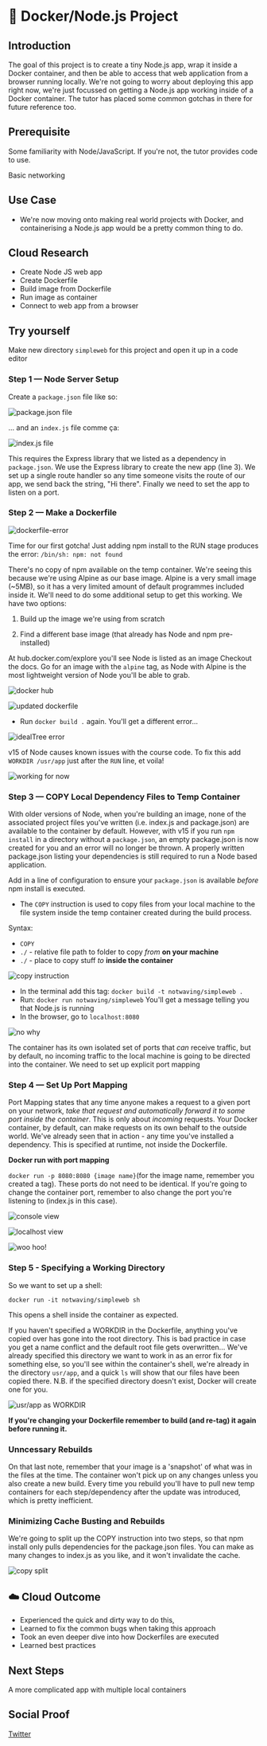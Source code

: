 # 🐳 Docker/Node.js Project

## Introduction

The goal of this project is to create a tiny Node.js app, wrap it inside a Docker container, and then be able to access that web application from a browser running locally. We're not going to worry about deploying this app right now, we're just focussed on getting a Node.js app working inside of a Docker container. The tutor has placed some common gotchas in there for future reference too.

## Prerequisite

Some familiarity with Node/JavaScript. If you're not, the tutor provides code to use.

Basic networking

## Use Case

- We're now moving onto making real world projects with Docker, and containerising a Node.js app would be a pretty common thing to do.

## Cloud Research

- Create Node JS web app
- Create Dockerfile
- Build image from Dockerfile
- Run image as container
- Connect to web app from a browser

## Try yourself

Make new directory `simpleweb` for this project and open it up in a code editor

### Step 1 — Node Server Setup

Create a `package.json` file like so:

![package.json file](/Journey/079/package-json.png)

... and an `index.js` file comme ça:

![index.js file](/Journey/079/index-js.png)

This requires the Express library that we listed as a dependency in `package.json`. We use the Express library to create the new app (line 3). We set up a single route handler so any time someone visits the route of our app, we send back the string, "Hi there". Finally we need to set the app to listen on a port.

### Step 2 — Make a Dockerfile

![dockerfile-error](/Journey/079/dockerfile-error.png)

Time for our first gotcha! Just adding npm install to the RUN stage produces the error:
`/bin/sh: npm: not found`

There's no copy of npm available on the temp container. We're seeing this because we're using Alpine as our base image. Alpine is a very small image (~5MB), so it has a very limited amount of default programmes included inside it. We'll need to do some additional setup to get this working. We have two options:

1. Build up the image we're using from scratch

2. Find a different base image (that already has Node and npm pre-installed)

At hub.docker.com/explore you'll see Node is listed as an image
Checkout the docs. Go for an image with the `alpine` tag, as Node with Alpine is the most lightweight version of Node you'll be able to grab.

![docker hub](/Journey/079/hub.png)

![updated dockerfile](/Journey/079/node-alpine.png)

- Run `docker build .` again. You'll get a different error...

![idealTree error](/Journey/079/idealTree.png)

v15 of Node causes known issues with the course code. To fix this add `WORKDIR /usr/app` just after the `RUN` line, et voila!

![working for now](/Journey/079/working-for-now.png)

### Step 3 — COPY Local Dependency Files to Temp Container

With older versions of Node, when you're building an image, none of the associated project files you've written (i.e. index.js and package.json) are available to the container by default. However, with v15 if you run `npm install` in a directory without a `package.json`, an empty package.json is now created for you and an error will no longer be thrown. A properly written package.json listing your dependencies is still required to run a Node based application.

Add in a line of configuration to ensure your `package.json` is available _before_ npm install is executed.

- The `COPY` instruction is used to copy files from your local machine to the file system inside the temp container created during the build process.

Syntax:

- `COPY`
- `./` - relative file path to folder to copy _from_ **on your machine**
- `./` - place to copy stuff _to_ **inside the container**

![copy instruction](/Journey/079/copy.png)

- In the terminal add this tag:
  `docker build -t notwaving/simpleweb .`
- Run:
  `docker run notwaving/simpleweb`
  You'll get a message telling you that Node.js is running
- In the browser, go to `localhost:8080`

![no why](/Journey/079/no-why.png)

The container has its own isolated set of ports that _can_ receive traffic, but by default, no incoming traffic to the local machine is going to be directed into the container. We need to set up explicit port mapping

### Step 4 — Set Up Port Mapping

Port Mapping states that any time anyone makes a request to a given port on your network, _take that request and automatically forward it to some port inside the container_. This is only about _incoming_ requests. Your Docker container, by default, can make requests on its own behalf to the outside world. We've already seen that in action - any time you've installed a dependency. This is specified at runtime, not inside the Dockerfile.

**Docker run with port mapping**

`docker run -p 8080:8080 {image name}`(for the image name, remember you created a tag). These ports do not need to be identical. If you're going to change the container port, remember to also change the port you're listening to (index.js in this case).

![console view](/Journey/079/port-mapping-1.png)

![localhost view](/Journey/079/port-mapping-2.png)

![woo hoo!](https://i.pinimg.com/originals/00/ed/7e/00ed7ea3401fe1605ecaffeca76dc7ec.gif)

### Step 5 - Specifying a Working Directory

So we want to set up a shell:

`docker run -it notwaving/simpleweb sh`

This opens a shell inside the container as expected.

If you haven't specified a WORKDIR in the Dockerfile, anything you've copied over has gone into the root directory. This is bad practice in case you get a name conflict and the default root file gets overwritten... We've already specified this directory we want to work in as an error fix for something else, so you'll see within the container's shell, we're already in
the directory `usr/app`, and a quick `ls` will show that our files have been copied there. N.B. if the specified directory doesn't exist, Docker will create one for you.

![usr/app as WORKDIR](/Journey/079/workdir.png)

**If you're changing your Dockerfile remember to build (and re-tag) it again before running it.**

### Unncessary Rebuilds

On that last note, remember that your image is a 'snapshot' of what was in the files at the time. The container won't pick up on any changes unless you also create a new build. Every time you rebuild you'll have to pull new temp containers for each step/dependency after the update was introduced, which is pretty inefficient.

### Minimizing Cache Busting and Rebuilds

We're going to split up the COPY instruction into two steps, so that npm install only pulls dependencies for the package.json files. You can make as many changes to index.js as you like, and it won't invalidate the cache.

![copy split](/Journey/079/copy-split.png)

## ☁️ Cloud Outcome

- Experienced the quick and dirty way to do this,
- Learned to fix the common bugs when taking this approach
- Took an even deeper dive into how Dockerfiles are executed
- Learned best practices

## Next Steps

A more complicated app with multiple local containers

## Social Proof

[Twitter](https://twitter.com/_notwaving/status/1360659048580993024?s=20)

